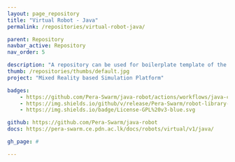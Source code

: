 ```yaml
---
layout: page_repository
title: "Virtual Robot - Java"
permalink: /repositories/virtual-robot-java/

parent: Repository
navbar_active: Repository
nav_order: 5

description: "A repository can be used for boilerplate template of the Virtual Java Robot implementations"
thumb: /repositories/thumbs/default.jpg
project: "Mixed Reality based Simulation Platform"

badges:
    - https://github.com/Pera-Swarm/java-robot/actions/workflows/java-ci.yml/badge.svg
    - https://img.shields.io/github/v/release/Pera-Swarm/robot-library-java?label=Library
    - https://img.shields.io/badge/License-GPL%20v3-blue.svg

github: https://github.com/Pera-Swarm/java-robot
docs: https://pera-swarm.ce.pdn.ac.lk/docs/robots/virtual/v1/java/

gh_page: #

---
```


